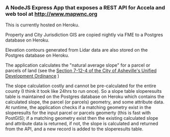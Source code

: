 ### A NodeJS Express App that exposes a REST API for Accela and web tool at http://www.mapwnc.org

This is currently hosted on Heroku.

Property and City Jurisdiction GIS are copied nightly via FME to a Postgres database on Heroku.

Elevation contours generated from Lidar data are also stored on the Postgres database on Heroku.

The application calculates the "natural average slope" for a parcel or parcels of land (see the [Section 7-12-4 of the City of Asheville's Unified Development Ordinance](https://www.municode.com/library/nc/asheville/codes/code_of_ordinances?nodeId=PTIICOOR_CH7DE_ARTXIIENPRST_S7-12-4STSLRIDE] ) )

The slope calculation costly and cannot be pre-calculated for the entire county (I think it took like 24hrs to run once).
So a slope table sloperesults table is maintained on the Postgres database on Heroku which contains the calculated slope, the parcel (or parcels) geometry, and some attribute data.
At runtime, the application checks if a matching geometry exist in the sloperesults for the input parcel or parcels geomerty (this is fast with PostGIS); if a matching geometry exist then the existing calculated slope and attribute data is returned, if not, the slope is calculated and returned from the API, and a new record is added to the sloperesults table.